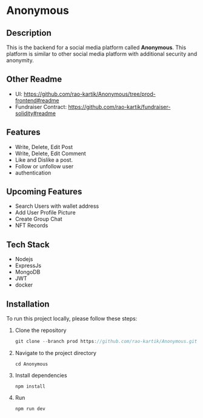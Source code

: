 # **Anonymous**

## **Description**

This is the backend for a social media platform called **Anonymous**. This platform is similar to other social media platform with additional security and anonymity.

## **Other Readme**

* UI: https://github.com/rao-kartik/Anonymous/tree/prod-frontend#readme
* Fundraiser Contract: https://github.com/rao-kartik/fundraiser-solidity#readme

## **Features**

* Write, Delete, Edit Post
* Write, Delete, Edit Comment
* Like and Dislike a post.
* Follow or unfollow user
* authentication

## **Upcoming Features**
* Search Users with wallet address
* Add User Profile Picture
* Create Group Chat
* NFT Records

## **Tech Stack**
* Nodejs
* ExpressJs
* MongoDB
* JWT
* docker

## **Installation**

To run this project locally, please follow these steps:

1. Clone the repository

    ```js
    git clone --branch prod https://github.com/rao-kartik/Anonymous.git
    ```

2. Navigate to the project directory
    ```
    cd Anonymous
    ```
    
3. Install dependencies 
    ```
    npm install 
4. Run
    ```
    npm run dev